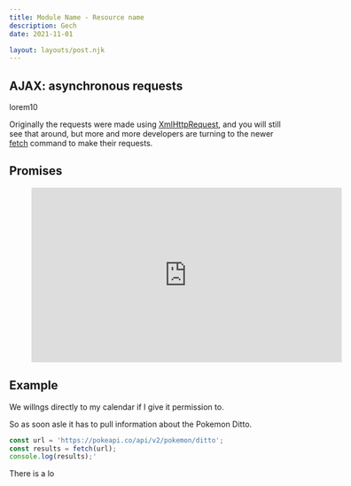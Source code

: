 ```yaml
---
title: Module Name - Resource name
description: Gech
date: 2021-11-01

layout: layouts/post.njk
---
```


## AJAX: asynchronous requests

lorem10

Originally the requests were made using [XmlHttpRequest](https://developer.mozilla.org/en-US/docs/Web/API/XMLHttpRequest/Using_XMLHttpRequest), and you will still see that around, but more and more developers are turning to the newer [fetch](https://developer.mozilla.org/en-US/docs/Web/API/Fetch_API/Using_Fetch) command to make their requests.

## Promises

<figure class="video-container">

<iframe width="560" height="315" src="https://www.youtube.com/embed/a3Srum6o5Oo" title="BYU-I Hackathon 2021" frameborder="0" allow="accelerometer; autoplay; clipboard-write; encrypted-media; gyroscope; picture-in-picture" allowfullscreen></iframe>
</figure>

## Example

We willngs directly to my calendar if I give it permission to.

So as soon asle it has to pull information about the Pokemon Ditto.

```javascript
const url = 'https://pokeapi.co/api/v2/pokemon/ditto';
const results = fetch(url);
console.log(results);'
```

There is a lo
